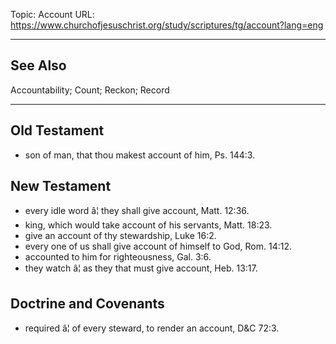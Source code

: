 Topic: Account
URL: https://www.churchofjesuschrist.org/study/scriptures/tg/account?lang=eng

---

## See Also

Accountability; Count; Reckon; Record

---

## Old Testament

- son of man, that thou makest account of him, Ps. 144:3.

## New Testament

- every idle word â¦ they shall give account, Matt. 12:36.
- king, which would take account of his servants, Matt. 18:23.
- give an account of thy stewardship, Luke 16:2.
- every one of us shall give account of himself to God, Rom. 14:12.
- accounted to him for righteousness, Gal. 3:6.
- they watch â¦ as they that must give account, Heb. 13:17.

## Doctrine and Covenants

- required â¦ of every steward, to render an account, D&C 72:3.

